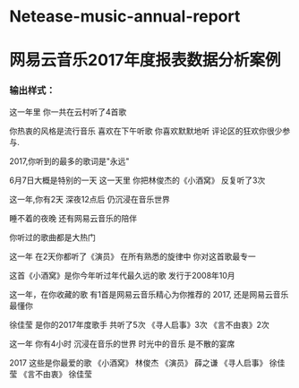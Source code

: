 # Netease-music-annual-report
# 网易云音乐2017年度报表数据分析案例
### 输出样式：
这一年里
你一共在云村听了4首歌
 
你热衷的风格是流行音乐
喜欢在下午听歌
你喜欢默默地听
评论区的狂欢你很少参与.

2017,你听到的最多的歌词是"永远"

6月7日大概是特别的一天
这一天里
你把林俊杰的《小酒窝》
反复听了3次

这一年,你有2天
深夜12点后
仍沉浸在音乐世界

睡不着的夜晚
还有网易云音乐的陪伴

你听过的歌曲都是大热门

这一年
在2天你都听了《演员》
在所有熟悉的旋律中
你对这首歌最专一

这首《小酒窝》是你今年听过年代最久远的歌
发行于2008年10月

这一年，在你收藏的歌
有1首是网易云音乐精心为你推荐的
2017, 还是网易云音乐最懂你

徐佳莹
是你的2017年度歌手
共听了5次
《寻人启事》3次
《言不由衷》2次

这一年
 你有4小时
沉浸在音乐的世界
时光中的音乐
是不散的宴席

2017
这些是你最爱的歌
《小酒窝》 林俊杰
《演员》 薛之谦
《寻人启事》 徐佳莹
《言不由衷》 徐佳莹
